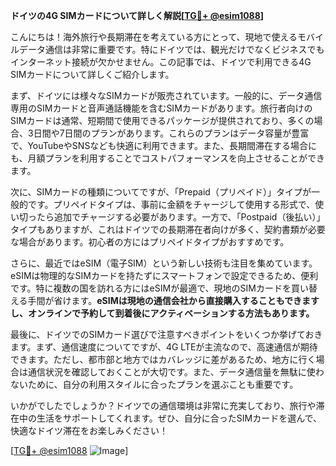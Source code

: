**ドイツの4G SIMカードについて詳しく解説[[TG💪+ @esim1088](https://t.me/s/esim1088)]**

こんにちは！海外旅行や長期滞在を考えている方にとって、現地で使えるモバイルデータ通信は非常に重要です。特にドイツでは、観光だけでなくビジネスでもインターネット接続が欠かせません。この記事では、ドイツで利用できる4G SIMカードについて詳しくご紹介します。

まず、ドイツには様々なSIMカードが販売されています。一般的に、データ通信専用のSIMカードと音声通話機能を含むSIMカードがあります。旅行者向けのSIMカードは通常、短期間で使用できるパッケージが提供されており、多くの場合、3日間や7日間のプランがあります。これらのプランはデータ容量が豊富で、YouTubeやSNSなども快適に利用できます。また、長期間滞在する場合にも、月額プランを利用することでコストパフォーマンスを向上させることができます。

次に、SIMカードの種類についてですが、「Prepaid（プリペイド）」タイプが一般的です。プリペイドタイプは、事前に金額をチャージして使用する形式で、使い切ったら追加でチャージする必要があります。一方で、「Postpaid（後払い）」タイプもありますが、これはドイツでの長期滞在者向けが多く、契約書類が必要な場合があります。初心者の方にはプリペイドタイプがおすすめです。

さらに、最近ではeSIM（電子SIM）という新しい技術も注目を集めています。eSIMは物理的なSIMカードを持たずにスマートフォンで設定できるため、便利です。特に複数の国を訪れる方にはeSIMが最適で、現地のSIMカードを買い替える手間が省けます。**eSIMは現地の通信会社から直接購入することもできますし、オンラインで予約して到着後にアクティベーションする方法もあります。**

最後に、ドイツでのSIMカード選びで注意すべきポイントをいくつか挙げておきます。まず、通信速度についてですが、4G LTEが主流なので、高速通信が期待できます。ただし、都市部と地方ではカバレッジに差があるため、地方に行く場合は通信状況を確認しておくことが大切です。また、データ通信量を無駄に使わないために、自分の利用スタイルに合ったプランを選ぶことも重要です。

いかがでしたでしょうか？ドイツでの通信環境は非常に充実しており、旅行や滞在中の生活をサポートしてくれます。ぜひ、自分に合ったSIMカードを選んで、快適なドイツ滞在をお楽しみください！

[[TG💪+ @esim1088](https://t.me/s/esim1088) ![Image](https://i.postimg.cc/Y0z9fWf4/image.png)]